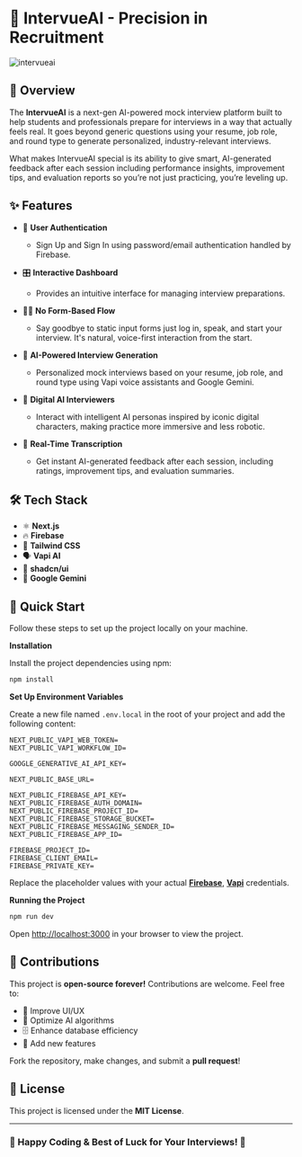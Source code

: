 
# 🤖 IntervueAI - Precision in Recruitment 
![intervueai](https://github.com/user-attachments/assets/d26c8001-18ba-4777-bcd9-f80c479f3557)




## 🌟 Overview
The **IntervueAI** is a next-gen AI-powered mock interview platform built to help students and professionals prepare for interviews in a way that actually feels real. It goes beyond generic questions using your resume, job role, and round type to generate personalized, industry-relevant interviews.

  What makes IntervueAI special is its ability to give smart, AI-generated feedback after each session including performance insights, improvement tips, and evaluation reports so you’re not just practicing, you’re leveling up.

## ✨ Features
- 🔐 **User Authentication**
  - Sign Up and Sign In using password/email authentication handled by Firebase.

- 🎛️ **Interactive Dashboard**
  - Provides an intuitive interface for managing interview preparations.
    
- 🧑‍💻 **No Form-Based Flow**
  - Say goodbye to static input forms just log in, speak, and start your interview. It's natural, voice-first interaction from the start.

- 🤖 **AI-Powered Interview Generation**
  - Personalized mock interviews based on your resume, job role, and round type using Vapi voice assistants and Google Gemini.


- 🧠 **Digital AI Interviewers**
  - Interact with intelligent AI personas inspired by iconic digital characters, making practice more immersive and less robotic.

- 📝 **Real-Time Transcription**
  - Get instant AI-generated feedback after each session, including ratings, improvement tips, and evaluation summaries.



## 🛠️ Tech Stack
- ⚛ **Next.js**
- 🔥 **Firebase**
- 🎨 **Tailwind CSS**
- 🗣️ **Vapi AI**
- 🧩 **shadcn/ui**
- 🧠 **Google Gemini**


## <a name="quick-start">🤸 Quick Start</a>

Follow these steps to set up the project locally on your machine.


**Installation**

Install the project dependencies using npm:

```bash
npm install
```

**Set Up Environment Variables**

Create a new file named `.env.local` in the root of your project and add the following content:

```env
NEXT_PUBLIC_VAPI_WEB_TOKEN=
NEXT_PUBLIC_VAPI_WORKFLOW_ID=

GOOGLE_GENERATIVE_AI_API_KEY=

NEXT_PUBLIC_BASE_URL=

NEXT_PUBLIC_FIREBASE_API_KEY=
NEXT_PUBLIC_FIREBASE_AUTH_DOMAIN=
NEXT_PUBLIC_FIREBASE_PROJECT_ID=
NEXT_PUBLIC_FIREBASE_STORAGE_BUCKET=
NEXT_PUBLIC_FIREBASE_MESSAGING_SENDER_ID=
NEXT_PUBLIC_FIREBASE_APP_ID=

FIREBASE_PROJECT_ID=
FIREBASE_CLIENT_EMAIL=
FIREBASE_PRIVATE_KEY=
```

Replace the placeholder values with your actual **[Firebase](https://firebase.google.com/)**, **[Vapi](https://vapi.ai/?utm_source=youtube&utm_medium=video&utm_campaign=jsmastery_recruitingpractice&utm_content=paid_partner&utm_term=recruitingpractice)** credentials.

**Running the Project**

```bash
npm run dev
```

Open [http://localhost:3000](http://localhost:3000) in your browser to view the project.

## 🤝 Contributions
This project is **open-source forever!** Contributions are welcome. Feel free to:
- 🎨 Improve UI/UX
- 🧠 Optimize AI algorithms
- 🗄️ Enhance database efficiency
- 🚀 Add new features

Fork the repository, make changes, and submit a **pull request**!

## 📜 License
This project is licensed under the **MIT License**.

---

### **🎉 Happy Coding & Best of Luck for Your Interviews! 🚀**
